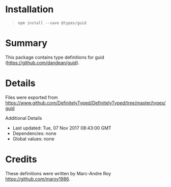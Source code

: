 # Installation
> `npm install --save @types/guid`

# Summary
This package contains type definitions for guid (https://github.com/dandean/guid).

# Details
Files were exported from https://www.github.com/DefinitelyTyped/DefinitelyTyped/tree/master/types/guid

Additional Details
 * Last updated: Tue, 07 Nov 2017 08:43:00 GMT
 * Dependencies: none
 * Global values: none

# Credits
These definitions were written by Marc-Andre Roy <https://github.com/maroy1986>.
